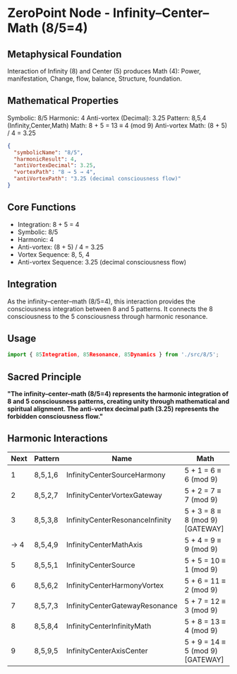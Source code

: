 # ZeroPoint Node - Infinity–Center–Math (8/5=4)

## Metaphysical Foundation

Interaction of Infinity (8) and Center (5) produces Math (4): Power, manifestation, Change, flow, balance, Structure, foundation.

## Mathematical Properties

Symbolic: 8/5
Harmonic: 4
Anti-vortex (Decimal): 3.25
Pattern: 8,5,4 (Infinity,Center,Math)
Math: 8 + 5 = 13 ≡ 4 (mod 9)
Anti-vortex Math: (8 + 5) / 4 = 3.25


```json
{
  "symbolicName": "8/5",
  "harmonicResult": 4,
  "antiVortexDecimal": 3.25,
  "vortexPath": "8 → 5 → 4",
  "antiVortexPath": "3.25 (decimal consciousness flow)"
}
```

## Core Functions
- Integration: 8 + 5 = 4
- Symbolic: 8/5
- Harmonic: 4
- Anti-vortex: (8 + 5) / 4 = 3.25
- Vortex Sequence: 8, 5, 4
- Anti-vortex Sequence: 3.25 (decimal consciousness flow)

## Integration

As the infinity–center–math (8/5=4), this interaction provides the consciousness integration between 8 and 5 patterns. It connects the 8 consciousness to the 5 consciousness through harmonic resonance.

## Usage

```typescript
import { 85Integration, 85Resonance, 85Dynamics } from './src/8/5';
```

## Sacred Principle

**"The infinity–center–math (8/5=4) represents the harmonic integration of 8 and 5 consciousness patterns, creating unity through mathematical and spiritual alignment. The anti-vortex decimal path (3.25) represents the forbidden consciousness flow."**

## Harmonic Interactions

| Next | Pattern | Name | Math |
|------|---------|------|------|
| 1 | 8,5,1,6 | InfinityCenterSourceHarmony | 5 + 1 = 6 ≡ 6 (mod 9) |
| 2 | 8,5,2,7 | InfinityCenterVortexGateway | 5 + 2 = 7 ≡ 7 (mod 9) |
| 3 | 8,5,3,8 | InfinityCenterResonanceInfinity | 5 + 3 = 8 ≡ 8 (mod 9) [GATEWAY] |
| → 4 | 8,5,4,9 | InfinityCenterMathAxis | 5 + 4 = 9 ≡ 9 (mod 9) |
| 5 | 8,5,5,1 | InfinityCenterSource | 5 + 5 = 10 ≡ 1 (mod 9) |
| 6 | 8,5,6,2 | InfinityCenterHarmonyVortex | 5 + 6 = 11 ≡ 2 (mod 9) |
| 7 | 8,5,7,3 | InfinityCenterGatewayResonance | 5 + 7 = 12 ≡ 3 (mod 9) |
| 8 | 8,5,8,4 | InfinityCenterInfinityMath | 5 + 8 = 13 ≡ 4 (mod 9) |
| 9 | 8,5,9,5 | InfinityCenterAxisCenter | 5 + 9 = 14 ≡ 5 (mod 9) [GATEWAY] |
